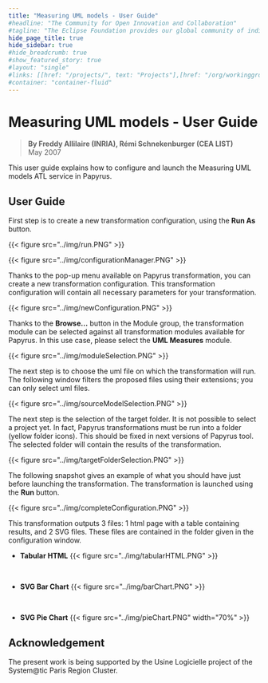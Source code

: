 ```yaml
---
title: "Measuring UML models - User Guide"
#headline: "The Community for Open Innovation and Collaboration"
#tagline: "The Eclipse Foundation provides our global community of individuals and organizations with a mature, scalable, and business-friendly environment for open source software collaboration and innovation."
hide_page_title: true
hide_sidebar: true
#hide_breadcrumb: true
#show_featured_story: true
#layout: "single"
#links: [[href: "/projects/", text: "Projects"],[href: "/org/workinggroups/", text: "Working Group"],[href: "/membership/", text: "Members"],[href: "/org/value", text: "Business Value"]]
#container: "container-fluid"
---
```


# Measuring UML models - User Guide

> **By Freddy Allilaire (INRIA), Rémi Schnekenburger (CEA LIST)** \
> May 2007

This user guide explains how to configure and launch the Measuring UML models ATL service in Papyrus.

## User Guide

First step is to create a new transformation configuration, using the **Run As** button.

{{< figure src="../img/run.PNG" >}}

{{< figure src="../img/configurationManager.PNG" >}}

Thanks to the pop-up menu available on Papyrus transformation, you can create a new transformation configuration. This transformation configuration will contain all necessary parameters for your transformation.

{{< figure src="../img/newConfiguration.PNG" >}}

Thanks to the **Browse...** button in the Module group, the transformation module can be selected against all transformation modules available for Papyrus. In this use case, please select the **UML Measures** module.

{{< figure src="../img/moduleSelection.PNG" >}}

The next step is to choose the uml file on which the transformation will run. The following window filters the proposed files using their extensions; you can only select uml files.

{{< figure src="../img/sourceModelSelection.PNG" >}}

The next step is the selection of the target folder. It is not possible to select a project yet. In fact, Papyrus transformations must be run into a folder (yellow folder icons). This should be fixed in next versions of Papyrus tool. The selected folder will contain the results of the transformation.

{{< figure src="../img/targetFolderSelection.PNG" >}}

The following snapshot gives an example of what you should have just before launching the transformation. The transformation is launched using the **Run** button.

{{< figure src="../img/completeConfiguration.PNG" >}}

This transformation outputs 3 files: 1 html page with a table containing results, and 2 SVG files. These files are contained in the folder given in the configuration window.

  * **Tabular HTML** {{< figure src="../img/tabularHTML.PNG" >}}

&nbsp;

  * **SVG Bar Chart** {{< figure src="../img/barChart.PNG" >}}

&nbsp;

  * **SVG Pie Chart** {{< figure src="../img/pieChart.PNG" width="70%" >}}

##  Acknowledgement

The present work is being supported by the Usine Logicielle project of the System@tic Paris Region Cluster.
